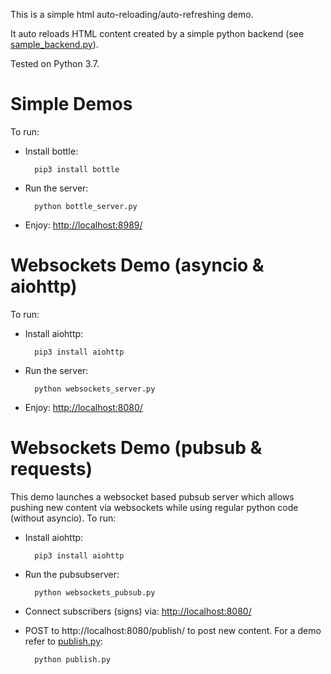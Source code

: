 This is a simple html auto-reloading/auto-refreshing demo.

It auto reloads HTML content created by a simple python backend (see [sample_backend.py](./sample_backend.py)).

Tested on Python 3.7.


# Simple Demos

To run:


* Install bottle:

        pip3 install bottle

* Run the server:

        python bottle_server.py

* Enjoy: <http://localhost:8989/>

# Websockets Demo (asyncio & aiohttp)

To run:


* Install aiohttp:

        pip3 install aiohttp

* Run the server:

        python websockets_server.py

* Enjoy: <http://localhost:8080/>

# Websockets Demo (pubsub & requests)

This demo launches a websocket based pubsub server which allows pushing new content via websockets while using regular python code (without asyncio).   To run:


* Install aiohttp:

        pip3 install aiohttp

* Run the pubsubserver:

        python websockets_pubsub.py

* Connect subscribers (signs) via: <http://localhost:8080/>

* POST to http://localhost:8080/publish/ to post new content.  For a demo refer to [publish.py](./publish.py):

        python publish.py
